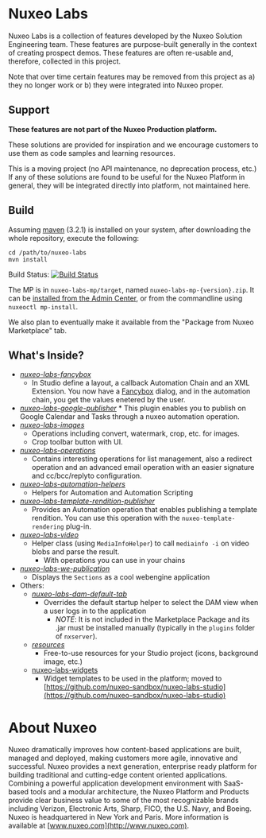 # Nuxeo Labs

Nuxeo Labs is a collection of features developed by the Nuxeo Solution Engineering team. These features are purpose-built generally in the context of creating prospect demos.  These features are often re-usable and, therefore, collected in this project.

Note that over time certain features may be removed from this project as a) they no longer work or b) they were integrated into Nuxeo proper.

## Support

**These features are not part of the Nuxeo Production platform.**

These solutions are provided for inspiration and we encourage customers to use them as code samples and learning resources.

This is a moving project (no API maintenance, no deprecation process, etc.) If any of these solutions are found to be useful for the Nuxeo Platform in general, they will be integrated directly into platform, not maintained here.

## Build

Assuming [maven](http://maven.apache.org/) (3.2.1) is installed on your system, after downloading the whole repository, execute the following:

```
cd /path/to/nuxeo-labs
mvn install
```

Build Status: [![Build Status](https://qa.nuxeo.org/jenkins/buildStatus/icon?job=master/nuxeo-labs-master)](https://qa.nuxeo.org/jenkins/job/master/job/nuxeo-labs-master/)

The MP is in `nuxeo-labs-mp/target`, named `nuxeo-labs-mp-{version}.zip`. It can be [installed from the Admin Center](http://doc.nuxeo.com/display/ADMINDOC/Installing+a+new+package+on+your+instance#InstallingaNewPackageonYourInstance-OfflineInstallation), or from the commandline using `nuxeoctl mp-install`.

We also plan to eventually make it available from the "Package from Nuxeo Marketplace" tab.

## What's Inside?

* [_nuxeo-labs-fancybox_](https://github.com/nuxeo/nuxeo-labs/tree/master/nuxeo-labs-fancybox)
    * In Studio define a layout, a callback Automation Chain and an XML Extension. You now have a [Fancybox](http://fancybox.net/) dialog, and in the automation chain, you get the values enetered by the user.
* [_nuxeo-labs-google-publisher_](https://github.com/nuxeo/nuxeo-labs/tree/master/nuxeo-labs-google-publisher)
      * This plugin enables you to publish on Google Calendar and Tasks through a nuxeo automation operation.
* [_nuxeo-labs-images_](https://github.com/nuxeo/nuxeo-labs/tree/master/nuxeo-labs-images)
  * Operations including convert, watermark, crop, etc. for images.
  * Crop toolbar button with UI.
* [_nuxeo-labs-operations_](https://github.com/nuxeo/nuxeo-labs/tree/master/nuxeo-labs-operations)
    * Contains interesting operations for list management, also a redirect operation and an advanced email operation with an easier signature and cc/bcc/replyto configuration.
* [_nuxeo-labs-automation-helpers_](https://github.com/nuxeo/nuxeo-labs/tree/master/nuxeo-labs-automation-helpers)
    * Helpers for Automation and Automation Scripting
* [_nuxeo-labs-template-rendition-publisher_](https://github.com/nuxeo/nuxeo-labs/tree/master/nuxeo-labs-template-rendition-publisher)
    * Provides an Automation operation that enables publishing a template rendition. You can use this operation with the `nuxeo-template-rendering` plug-in.
* [_nuxeo-labs-video_](https://github.com/nuxeo/nuxeo-labs/tree/master/nuxeo-labs-video)
    * Helper class (using `MediaInfoHelper`) to call `mediainfo -i` on video blobs and parse the result.
      * With operations you can use in your chains
* [_nuxeo-labs-we-publication_](https://github.com/nuxeo/nuxeo-labs/tree/master/nuxeo-labs-we-publication)
    * Displays the `Sections` as a cool webengine application
* Others:
  * [_nuxeo-labs-dam-default-tab_](https://github.com/nuxeo/nuxeo-labs/tree/master/nuxeo-labs-dam-default-tab)
    *  Overrides the default startup helper to select the DAM view when a user logs in to the application
        *  *NOTE*: It is not included in the Marketplace Package and its .jar must be installed manually (typically in the `plugins` folder of `nxserver`).
  * [_resources_](https://github.com/nuxeo/nuxeo-labs/tree/master/resources)
      * Free-to-use resources for your Studio project (icons, background image, etc.)
  * [nuxeo-labs-widgets](https://github.com/nuxeo-sandbox/nuxeo-labs-studio)
  	* Widget templates to be used in the platform; moved to [https://github.com/nuxeo-sandbox/nuxeo-labs-studio](https://github.com/nuxeo-sandbox/nuxeo-labs-studio)

# About Nuxeo

Nuxeo dramatically improves how content-based applications are built, managed and deployed, making customers more agile, innovative and successful. Nuxeo provides a next generation, enterprise ready platform for building traditional and cutting-edge content oriented applications. Combining a powerful application development environment with SaaS-based tools and a modular architecture, the Nuxeo Platform and Products provide clear business value to some of the most recognizable brands including Verizon, Electronic Arts, Sharp, FICO, the U.S. Navy, and Boeing. Nuxeo is headquartered in New York and Paris. More information is available at [www.nuxeo.com](http://www.nuxeo.com).
